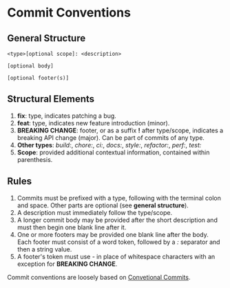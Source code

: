 # Commit Conventions

## General Structure

    <type>[optional scope]: <description>

    [optional body]

    [optional footer(s)]


## Structural Elements
1. **fix**: type, indicates patching a bug.
2. **feat**: type, indicates new feature introduction (minor).
3. **BREAKING CHANGE**: footer, or as a suffix **!** after type/scope, indicates a breaking API change (major). Can be part of commits of any type.
4. **Other types**: *build:*, *chore:*, *ci:*, *docs:*, *style:*, *refactor:*, *perf:*, *test:*
5. **Scope**: provided additional contextual information, contained within parenthesis.

## Rules
1. Commits must be prefixed with a type, following with the terminal colon and space. Other parts are optional (see **general structure**).
2. A description must immediately follow the type/scope. 
3. A longer commit body may be provided after the short description and must then begin one blank line after it.
4. One or more footers may be provided one blank line after the body. Each footer must consist of a word token, followed by a *:<space>* separator and then a string value.
5. A footer's token must use *-* in place of whitespace characters with an exception for **BREAKING CHANGE**.


Commit conventions are loosely based on [Convetional Commits](https://www.conventionalcommits.org/en/v1.0.0/).